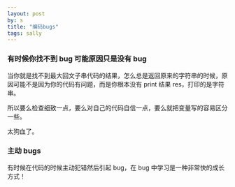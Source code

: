 ```yaml
---
layout: post
by: s
title: "编码bugs"
tags: sally
---
```


### 有时候你找不到 bug 可能原因只是没有 bug

当你就是找不到最大回文子串代码的结果，怎么总是返回原来的字符串的时候，原因可能不是因为你的代码有问题，而是你根本没有 print 结果 res，打印的是字符串。

所以要么检查细致一点，要么对自己的代码自信一点，要么就把变量写的容易区分一些。

太狗血了。

### 主动 bugs

有时候在代码的时候主动犯错然后引起 bug，在 bug 中学习是一种非常快的成长方式！
